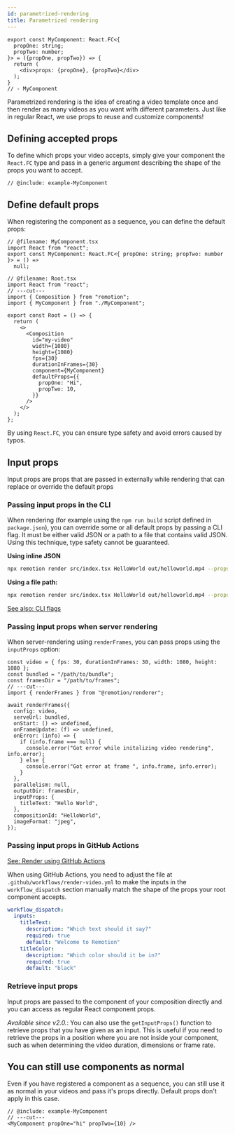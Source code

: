 ```yaml
---
id: parametrized-rendering
title: Parametrized rendering
---
```


```twoslash include example
export const MyComponent: React.FC<{
  propOne: string;
  propTwo: number;
}> = ({propOne, propTwo}) => {
  return (
    <div>props: {propOne}, {propTwo}</div>
  );
}
// - MyComponent
```

Parametrized rendering is the idea of creating a video template once and then render as many videos as you want with different parameters. Just like in regular React, we use props to reuse and customize components!

## Defining accepted props

To define which props your video accepts, simply give your component the `React.FC` type and pass in a generic argument describing the shape of the props you want to accept.

```tsx twoslash {1-2}
// @include: example-MyComponent
```

## Define default props

When registering the component as a sequence, you can define the default props:

```tsx twoslash {13-16}
// @filename: MyComponent.tsx
import React from "react";
export const MyComponent: React.FC<{ propOne: string; propTwo: number }> = () =>
  null;

// @filename: Root.tsx
import React from "react";
// ---cut---
import { Composition } from "remotion";
import { MyComponent } from "./MyComponent";

export const Root = () => {
  return (
    <>
      <Composition
        id="my-video"
        width={1080}
        height={1080}
        fps={30}
        durationInFrames={30}
        component={MyComponent}
        defaultProps={{
          propOne: "Hi",
          propTwo: 10,
        }}
      />
    </>
  );
};
```

By using `React.FC`, you can ensure type safety and avoid errors caused by typos.

## Input props

Input props are props that are passed in externally while rendering that can replace or override the default props

### Passing input props in the CLI

When rendering (for example using the `npm run build` script defined in `package.json`), you can override some or all default props by passing a CLI flag. It must be either valid JSON or a path to a file that contains valid JSON. Using this technique, type safety cannot be guaranteed.

**Using inline JSON**

```bash
npx remotion render src/index.tsx HelloWorld out/helloworld.mp4 --props='{"propOne": "Hi", "propTwo": 10}'
```

**Using a file path:**

```bash
npx remotion render src/index.tsx HelloWorld out/helloworld.mp4 --props=./path/to/props.json
```

[See also: CLI flags](/docs/cli)

### Passing input props when server rendering

When server-rendering using `renderFrames`, you can pass props using the `inputProps` option:

```tsx twoslash {9-11}
const video = { fps: 30, durationInFrames: 30, width: 1080, height: 1080 };
const bundled = "/path/to/bundle";
const framesDir = "/path/to/frames";
// ---cut---
import { renderFrames } from "@remotion/renderer";

await renderFrames({
  config: video,
  serveUrl: bundled,
  onStart: () => undefined,
  onFrameUpdate: (f) => undefined,
  onError: (info) => {
    if (info.frame === null) {
      console.error("Got error while initalizing video rendering", info.error);
    } else {
      console.error("Got error at frame ", info.frame, info.error);
    }
  },
  parallelism: null,
  outputDir: framesDir,
  inputProps: {
    titleText: "Hello World",
  },
  compositionId: "HelloWorld",
  imageFormat: "jpeg",
});
```

### Passing input props in GitHub Actions

[See: Render using GitHub Actions](/docs/ssr#render-using-github-actions)

When using GitHub Actions, you need to adjust the file at `.github/workflows/render-video.yml` to make the inputs in the `workflow_dispatch` section manually match the shape of the props your root component accepts.

```yaml {3, 7}
workflow_dispatch:
  inputs:
    titleText:
      description: "Which text should it say?"
      required: true
      default: "Welcome to Remotion"
    titleColor:
      description: "Which color should it be in?"
      required: true
      default: "black"
```

### Retrieve input props

Input props are passed to the component of your composition directly and you can access as regular React component props.

_Available since v2.0._: You can also use the `getInputProps()` function to retrieve props that you have given as an input. This is useful if you need to retrieve the props in a position where you are not inside your component, such as when determining the video duration, dimensions or frame rate.

## You can still use components as normal

Even if you have registered a component as a sequence,
you can still use it as normal in your videos and pass it's props directly. Default props don't apply in this case.

```tsx twoslash
// @include: example-MyComponent
// ---cut---
<MyComponent propOne="hi" propTwo={10} />
```
